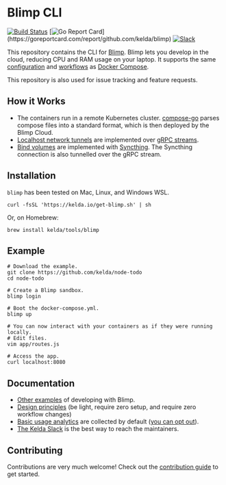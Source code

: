 # Blimp CLI

[![Build Status](https://circleci.com/gh/kelda/blimp.svg?style=svg)](https://circleci.com/gh/kelda/blimp)
[![Go Report Card](https://goreportcard.com/badge/github.com/kelda/blimp?)](https://goreportcard.com/report/github.com/kelda/blimp)
[![Slack](https://kelda.io/img/slack-badge.svg)](http://slack.kelda.io)

This repository contains the CLI for [Blimp](https://kelda.io/blimp).
Blimp lets you develop in the cloud, reducing CPU and RAM usage on your laptop.
It supports the same
[configuration](https://docs.docker.com/compose/compose-file) and
[workflows](https://devcenter.heroku.com/articles/local-development-with-docker-compose)
as [Docker Compose](https://docs.docker.com/compose/).

This repository is also used for issue tracking and feature requests.

## How it Works

* The containers run in a remote Kubernetes cluster. [compose-go](https://github.com/compose-spec/compose-go) parses
  compose files into a standard format, which is then deployed by the Blimp
  Cloud.
* [Localhost network tunnels](https://docs.docker.com/compose/compose-file/#ports) are implemented over [gRPC streams](https://github.com/kelda/blimp/blob/master/_proto/blimp/node/v0/controller.proto#L10).
* [Bind volumes](https://docs.docker.com/compose/compose-file/#volumes) are
  implemented with [Syncthing](https://syncthing.net/). The Syncthing
  connection is also tunnelled over the gRPC stream.

## Installation

`blimp` has been tested on Mac, Linux, and Windows WSL.

```shell
curl -fsSL 'https://kelda.io/get-blimp.sh' | sh
```

Or, on Homebrew:

```shell
brew install kelda/tools/blimp
```

## Example

```
# Download the example.
git clone https://github.com/kelda/node-todo
cd node-todo

# Create a Blimp sandbox.
blimp login

# Boot the docker-compose.yml.
blimp up

# You can now interact with your containers as if they were running locally.
# Edit files.
vim app/routes.js

# Access the app.
curl localhost:8080
```

## Documentation

* [Other examples](https://kelda.io/blimp/docs/examples) of developing
  with Blimp.
* [Design principles](https://kelda.io/blimp/docs/#design-principles) (be
  light, require zero setup, and require zero workflow changes)
* [Basic usage analytics](https://kelda.io/blimp/docs/security/#what-analytics-does-the-blimp-cli-collect)
  are collected by default ([you can opt out](https://kelda.io/blimp/docs/security/#what-analytics-does-the-blimp-cli-collect)).
* [The Kelda Slack](https://slack.kelda.io) is the best way to reach the maintainers.

## Contributing

Contributions are very much welcome!  Check out the [contribution
guide](CONTRIBUTING.md) to get started.
